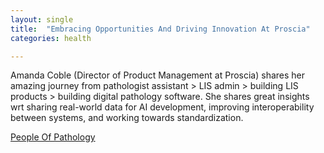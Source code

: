 ```yaml
---
layout: single
title:  "Embracing Opportunities And Driving Innovation At Proscia"
categories: health

---
```

Amanda Coble (Director of Product Management at Proscia) shares her amazing journey from pathologist assistant > LIS admin > building LIS products > building digital pathology software. She shares great insights wrt sharing real-world data for AI development, improving interoperability between systems, and working towards standardization. 

[People Of Pathology](https://podcasts.apple.com/us/podcast/episode-169-amanda-coble-embracing-opportunities-and/id1490210201?i=1000638901149)